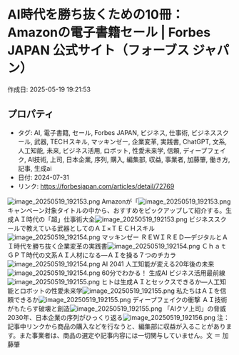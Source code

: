 # AI時代を勝ち抜くための10冊：Amazonの電子書籍セール | Forbes JAPAN 公式サイト（フォーブス ジャパン）

作成日: 2025-05-19 19:21:53

## プロパティ

- タグ: AI, 電子書籍, セール, Forbes JAPAN, ビジネス, 仕事術, ビジネススクール, 武器, TECＨスキル, マッキンゼー, 企業変革, 実践書, ChatGPT, 文系, 人工知能, 未来, ビジネス活用, ロボット, 性愛未来学, 信頼, ディープフェイク, AI技術, 上司, 日本企業, 序列, 購入, 編集部, 収益, 事業者, 加藤肇, 働き方, 記事, 生成ai
- 日付: 2024-07-31
- リンク: https://forbesjapan.com/articles/detail/72769

![image_20250519_192153.png](../assets/image_20250519_192153.png)
Amazonが「![image_20250519_192153.png](../assets/image_20250519_192153.png)
キャンペーン対象タイトルの中から、おすすめをピックアップして紹介する。生成ＡＩ時代の「超」仕事術大全![image_20250519_192153.png](../assets/image_20250519_192153.png)
ビジネススクールで教えている武器としてのＡＩ×ＴＥＣＨスキル![image_20250519_192154.png](../assets/image_20250519_192154.png)
マッキンゼー ＲＥＷＩＲＥＤ―デジタルとＡＩ時代を勝ち抜く企業変革の実践書![image_20250519_192154.png](../assets/image_20250519_192154.png)
ＣｈａｔＧＰＴ時代の文系ＡＩ人材になる―ＡＩを操る７つのチカラ![image_20250519_192154.png](../assets/image_20250519_192154.png)
AI 2041 人工知能が変える20年後の未来![image_20250519_192154.png](../assets/image_20250519_192154.png)
60分でわかる！ 生成AI ビジネス活用最前線![image_20250519_192155.png](../assets/image_20250519_192155.png)
ヒトは生成ＡＩとセックスできるか―人工知能とロボットの性愛未来学![image_20250519_192155.png](../assets/image_20250519_192155.png)
私たちはＡＩを信頼できるか![image_20250519_192155.png](../assets/image_20250519_192155.png)
ディープフェイクの衝撃 ＡＩ技術がもたらす破壊と創造![image_20250519_192155.png](../assets/image_20250519_192155.png)
「AIクソ上司」の脅威 2030年、日本企業の序列がひっくり返る![image_20250519_192156.png](../assets/image_20250519_192156.png)
注：記事中リンクから商品の購入などを行なうと、編集部に収益が入ることがあります。また事業者は、商品の選定や記事内容には一切関与していません。文 ＝ 加藤肇
